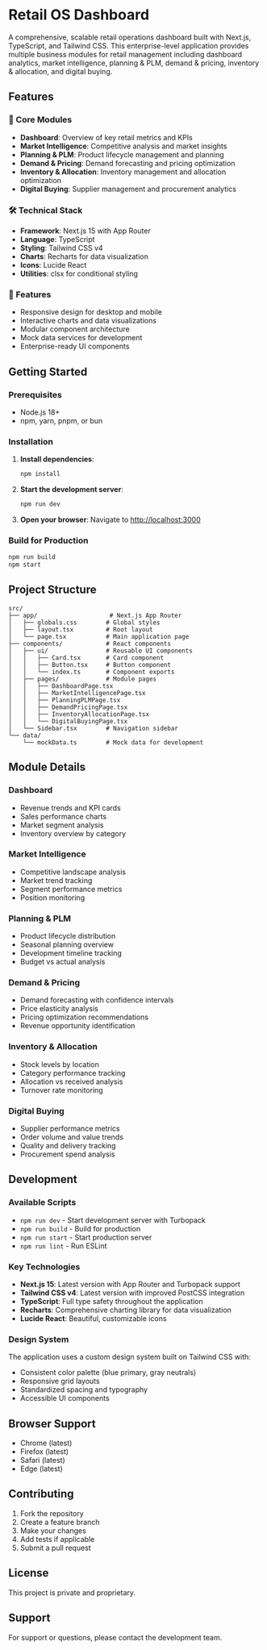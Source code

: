 # Retail OS Dashboard

A comprehensive, scalable retail operations dashboard built with Next.js, TypeScript, and Tailwind CSS. This enterprise-level application provides multiple business modules for retail management including dashboard analytics, market intelligence, planning & PLM, demand & pricing, inventory & allocation, and digital buying.

## Features

### 🎯 Core Modules
- **Dashboard**: Overview of key retail metrics and KPIs
- **Market Intelligence**: Competitive analysis and market insights  
- **Planning & PLM**: Product lifecycle management and planning
- **Demand & Pricing**: Demand forecasting and pricing optimization
- **Inventory & Allocation**: Inventory management and allocation optimization
- **Digital Buying**: Supplier management and procurement analytics

### 🛠 Technical Stack
- **Framework**: Next.js 15 with App Router
- **Language**: TypeScript
- **Styling**: Tailwind CSS v4
- **Charts**: Recharts for data visualization
- **Icons**: Lucide React
- **Utilities**: clsx for conditional styling

### 📱 Features
- Responsive design for desktop and mobile
- Interactive charts and data visualizations
- Modular component architecture
- Mock data services for development
- Enterprise-ready UI components

## Getting Started

### Prerequisites
- Node.js 18+ 
- npm, yarn, pnpm, or bun

### Installation

1. **Install dependencies**:
   ```bash
   npm install
   ```

2. **Start the development server**:
   ```bash
   npm run dev
   ```

3. **Open your browser**:
   Navigate to [http://localhost:3000](http://localhost:3000)

### Build for Production

```bash
npm run build
npm start
```

## Project Structure

```
src/
├── app/                    # Next.js App Router
│   ├── globals.css        # Global styles
│   ├── layout.tsx         # Root layout
│   └── page.tsx           # Main application page
├── components/            # React components
│   ├── ui/                # Reusable UI components
│   │   ├── Card.tsx       # Card component
│   │   ├── Button.tsx     # Button component
│   │   └── index.ts       # Component exports
│   ├── pages/             # Module pages
│   │   ├── DashboardPage.tsx
│   │   ├── MarketIntelligencePage.tsx
│   │   ├── PlanningPLMPage.tsx
│   │   ├── DemandPricingPage.tsx
│   │   ├── InventoryAllocationPage.tsx
│   │   └── DigitalBuyingPage.tsx
│   └── Sidebar.tsx        # Navigation sidebar
└── data/
    └── mockData.ts        # Mock data for development
```

## Module Details

### Dashboard
- Revenue trends and KPI cards
- Sales performance charts
- Market segment analysis
- Inventory overview by category

### Market Intelligence
- Competitive landscape analysis
- Market trend tracking
- Segment performance metrics
- Position monitoring

### Planning & PLM
- Product lifecycle distribution
- Seasonal planning overview
- Development timeline tracking
- Budget vs actual analysis

### Demand & Pricing
- Demand forecasting with confidence intervals
- Price elasticity analysis
- Pricing optimization recommendations
- Revenue opportunity identification

### Inventory & Allocation
- Stock levels by location
- Category performance tracking
- Allocation vs received analysis
- Turnover rate monitoring

### Digital Buying
- Supplier performance metrics
- Order volume and value trends
- Quality and delivery tracking
- Procurement spend analysis

## Development

### Available Scripts

- `npm run dev` - Start development server with Turbopack
- `npm run build` - Build for production
- `npm run start` - Start production server
- `npm run lint` - Run ESLint

### Key Technologies

- **Next.js 15**: Latest version with App Router and Turbopack support
- **Tailwind CSS v4**: Latest version with improved PostCSS integration
- **TypeScript**: Full type safety throughout the application
- **Recharts**: Comprehensive charting library for data visualization
- **Lucide React**: Beautiful, customizable icons

### Design System

The application uses a custom design system built on Tailwind CSS with:
- Consistent color palette (blue primary, gray neutrals)
- Responsive grid layouts
- Standardized spacing and typography
- Accessible UI components

## Browser Support

- Chrome (latest)
- Firefox (latest)
- Safari (latest)
- Edge (latest)

## Contributing

1. Fork the repository
2. Create a feature branch
3. Make your changes
4. Add tests if applicable
5. Submit a pull request

## License

This project is private and proprietary.

## Support

For support or questions, please contact the development team.
